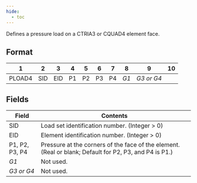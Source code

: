 ```yaml
---
hide:
  - toc
---
```

Defines a pressure load on a CTRIA3 or CQUAD4 element face.

## Format
| 1        | 2        | 3        | 4        | 5        | 6        | 7        | 8        | 9          | 10       | 
| -------- | -------- | -------- | -------- | -------- | -------- | -------- | -------- | --------   | -------- | 
| PLOAD4   | SID      | EID      | P1       | P2       | P3       | P4       | _G1_     | _G3 or G4_ |          | 


## Fields
| Field      | Contents |
| ---------- | -------- |
| SID   | Load set identification number. (Integer > 0)
| EID   | Element identification number. (Integer > 0)
| P1, P2, P3, P4 | Pressure at the corners of the face of the element. (Real or blank; Default for P2, P3, and P4 is P1.)
| _G1_  | Not used.
| _G3 or G4_  | Not used.